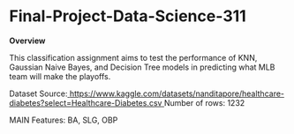 # Final-Project-Data-Science-311

**Overview**

This classification assignment aims to test the performance of KNN, Gaussian Naive Bayes, and Decision Tree models in predicting what MLB team will make the playoffs.

Dataset Source:[ https://www.kaggle.com/datasets/nanditapore/healthcare-diabetes?select=Healthcare-Diabetes.csv
](https://www.kaggle.com/datasets/wduckett/moneyball-mlb-stats-19622012/data)
Number of rows: 1232

MAIN Features: BA, SLG, OBP

